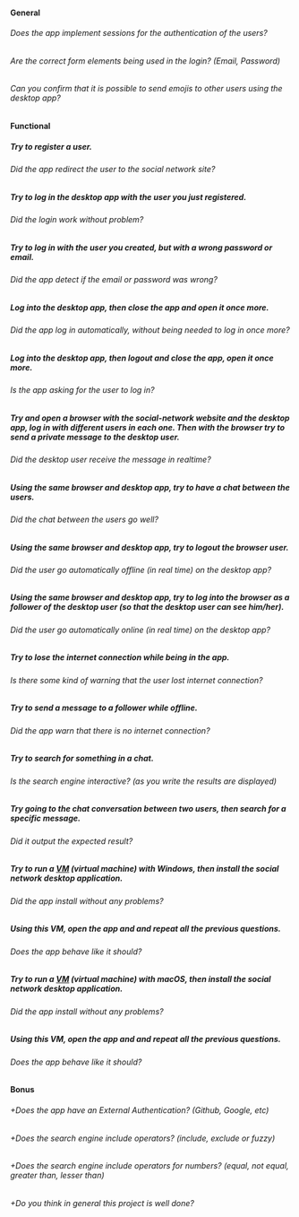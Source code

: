 #### General

###### Does the app implement sessions for the authentication of the users?

###### Are the correct form elements being used in the login? (Email, Password)

###### Can you confirm that it is possible to send emojis to other users using the desktop app?

#### Functional

##### Try to register a user.

###### Did the app redirect the user to the social network site?

##### Try to log in the desktop app with the user you just registered.

###### Did the login work without problem?

##### Try to log in with the user you created, but with a wrong password or email.

###### Did the app detect if the email or password was wrong?

##### Log into the desktop app, then close the app and open it once more.

###### Did the app log in automatically, without being needed to log in once more?

##### Log into the desktop app, then logout and close the app, open it once more.

###### Is the app asking for the user to log in?

##### Try and open a browser with the social-network website and the desktop app, log in with different users in each one. Then with the browser try to send a private message to the desktop user.

###### Did the desktop user receive the message in realtime?

##### Using the same browser and desktop app, try to have a chat between the users.

###### Did the chat between the users go well?

##### Using the same browser and desktop app, try to logout the browser user.

###### Did the user go automatically offline (in real time) on the desktop app?

##### Using the same browser and desktop app, try to log into the browser as a follower of the desktop user (so that the desktop user can see him/her).

###### Did the user go automatically online (in real time) on the desktop app?

##### Try to lose the internet connection while being in the app.

###### Is there some kind of warning that the user lost internet connection?

##### Try to send a message to a follower while offline.

###### Did the app warn that there is no internet connection?

##### Try to search for something in a chat.

###### Is the search engine interactive? (as you write the results are displayed)

##### Try going to the chat conversation between two users, then search for a specific message.

###### Did it output the expected result?

##### Try to run a [VM](https://www.virtualbox.org/) (virtual machine) with Windows, then install the social network desktop application.

###### Did the app install without any problems?

##### Using this VM, open the app and and repeat all the previous questions.

###### Does the app behave like it should?

##### Try to run a [VM](https://www.virtualbox.org/) (virtual machine) with macOS, then install the social network desktop application.

###### Did the app install without any problems?

##### Using this VM, open the app and and repeat all the previous questions.

###### Does the app behave like it should?

#### Bonus

###### +Does the app have an External Authentication? (Github, Google, etc)

###### +Does the search engine include operators? (include, exclude or fuzzy)

###### +Does the search engine include operators for numbers? (equal, not equal, greater than, lesser than)

###### +Do you think in general this project is well done?
